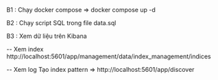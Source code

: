 B1 : Chạy docker compose
=> docker compose up -d 

B2 : Chạy script SQL trong file data.sql

B3 : Xem dữ liệu trên Kibana

-- Xem index
http://localhost:5601/app/management/data/index_management/indices

-- Xem log
Tạo index pattern => http://localhost:5601/app/discover

